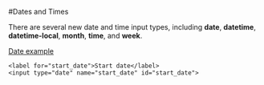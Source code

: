 
#Dates and Times

There are several new date and time input types, including **date**, **datetime**, **datetime-local**, **month**, **time**, and **week**.

<a href="archives/Class Htmls/form13.htm" target = "_blank">Date example</a>

~~~
<label for="start_date">Start date</label>
<input type="date" name="start_date" id="start_date">
~~~
